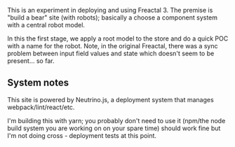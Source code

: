 This is an experiment in deploying and using Freactal 3. The premise is "build a bear" site
(with robots); basically a choose a component system with a central robot model. 

In this the first stage, we apply a root model to the store and do a quick POC with a name for the robot. 
Note, in the original Freactal, there was a sync problem between input field values and state
which doesn't seem to be present... so far. 

## System notes

This site is powered by Neutrino.js, a deployment system that manages webpack/lint/react/etc. 

I'm building this with yarn; you probably don't need to use it (npm/the node build system you are working on on your spare time) 
should work fine but I'm not doing cross - deployment tests at this point. 

